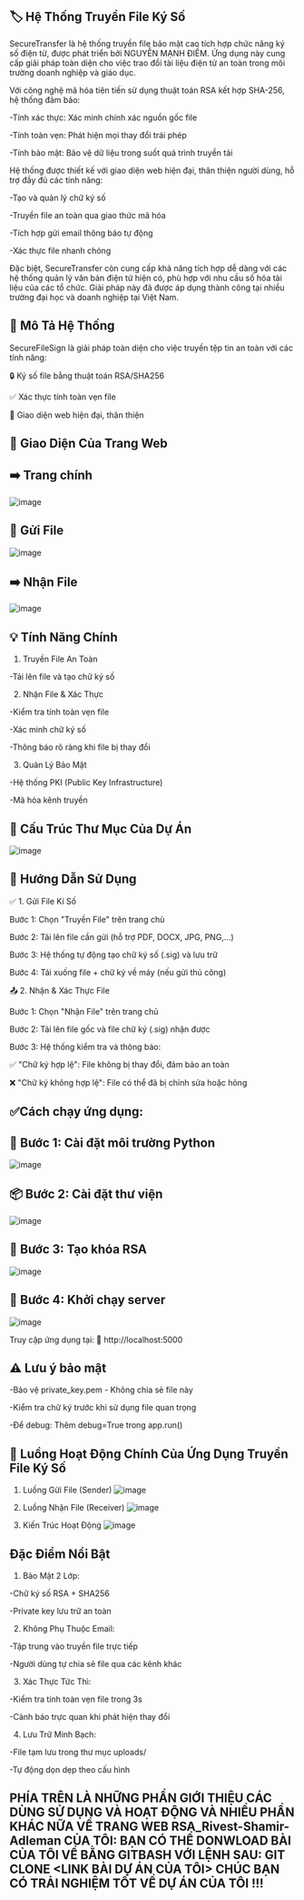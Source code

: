 
## 🏷 Hệ Thống Truyền File Ký Số
SecureTransfer là hệ thống truyền file bảo mật cao tích hợp chức năng ký số điện tử, được phát triển bởi NGUYỄN MẠNH ĐIỀM. Ứng dụng này cung cấp giải pháp toàn diện cho việc trao đổi tài liệu điện tử an toàn trong môi trường doanh nghiệp và giáo dục.

Với công nghệ mã hóa tiên tiến sử dụng thuật toán RSA kết hợp SHA-256, hệ thống đảm bảo:

-Tính xác thực: Xác minh chính xác nguồn gốc file

-Tính toàn vẹn: Phát hiện mọi thay đổi trái phép

-Tính bảo mật: Bảo vệ dữ liệu trong suốt quá trình truyền tải

Hệ thống được thiết kế với giao diện web hiện đại, thân thiện người dùng, hỗ trợ đầy đủ các tính năng:

-Tạo và quản lý chữ ký số

-Truyền file an toàn qua giao thức mã hóa

-Tích hợp gửi email thông báo tự động

-Xác thực file nhanh chóng

Đặc biệt, SecureTransfer còn cung cấp khả năng tích hợp dễ dàng với các hệ thống quản lý văn bản điện tử hiện có, phù hợp với nhu cầu số hóa tài liệu của các tổ chức. Giải pháp này đã được áp dụng thành công tại nhiều trường đại học và doanh nghiệp tại Việt Nam.
## 📄 Mô Tả Hệ Thống
SecureFileSign là giải pháp toàn diện cho việc truyền tệp tin an toàn với các tính năng:

🔒 Ký số file bằng thuật toán RSA/SHA256

✅ Xác thực tính toàn vẹn file

🎨 Giao diện web hiện đại, thân thiện

## 🎨 Giao Diện Của Trang Web

## ➡️ Trang chính
![image](https://github.com/user-attachments/assets/95587d5f-a88e-4a2b-b706-6c6264ab17a1)

## 👤 Gửi File
![image](https://github.com/user-attachments/assets/f3fc91a8-0a8b-42d1-bff9-1b5bb7709780)

## ➡️ Nhận File
![image](https://github.com/user-attachments/assets/1b752ef6-6047-4cf3-9d2c-53c4c42f45cb)

## 💡 Tính Năng Chính 
1. Truyền File An Toàn

-Tải lên file và tạo chữ ký số

2. Nhận File & Xác Thực

-Kiểm tra tính toàn vẹn file

-Xác minh chữ ký số

-Thông báo rõ ràng khi file bị thay đổi

3. Quản Lý Bảo Mật

-Hệ thống PKI (Public Key Infrastructure)

-Mã hóa kênh truyền

## 📁 Cấu Trúc Thư Mục Của Dự Án
![image](https://github.com/user-attachments/assets/691bf037-676c-477f-8b77-fe19e6e6156d)

## 🧾 Hướng Dẫn Sử Dụng
✅ 1. Gửi File Kí Số

Bước 1: Chọn "Truyền File" trên trang chủ

Bước 2: Tải lên file cần gửi (hỗ trợ PDF, DOCX, JPG, PNG,...)

Bước 3: Hệ thống tự động tạo chữ ký số (.sig) và lưu trữ

Bước 4: Tải xuống file + chữ ký về máy (nếu gửi thủ công)


📤 2. Nhận & Xác Thực File

Bước 1: Chọn "Nhận File" trên trang chủ

Bước 2: Tải lên file gốc và file chữ ký (.sig) nhận được

Bước 3: Hệ thống kiểm tra và thông báo:

✅ "Chữ ký hợp lệ": File không bị thay đổi, đảm bảo an toàn

❌ "Chữ ký không hợp lệ": File có thể đã bị chỉnh sửa hoặc hỏng

## ✅Cách chạy ứng dụng:
## 🔧 Bước 1: Cài đặt môi trường Python
![image](https://github.com/user-attachments/assets/693066d7-a69a-44e9-88c2-760e5a59f45f)

## 📦 Bước 2: Cài đặt thư viện
![image](https://github.com/user-attachments/assets/a50dfd59-8a82-482f-8ec3-bfaee5da877e)

## 🔑 Bước 3: Tạo khóa RSA
![image](https://github.com/user-attachments/assets/243c8ec5-cbce-4ad9-bb03-02d6dbb197e8)

## 🚀 Bước 4: Khởi chạy server
![image](https://github.com/user-attachments/assets/b2abbbad-4743-4189-90fc-3c50de470169)

Truy cập ứng dụng tại:
🔗 http://localhost:5000

## ⚠ Lưu ý bảo mật
-Bảo vệ private_key.pem - Không chia sẻ file này

-Kiểm tra chữ ký trước khi sử dụng file quan trọng

-Để debug: Thêm debug=True trong app.run()
## 🔄 Luồng Hoạt Động Chính Của Ứng Dụng Truyền File Ký Số

1. Luồng Gửi File (Sender)
![image](https://github.com/user-attachments/assets/f71d7f2c-bc8e-43ea-b20a-2465b548c133)

2. Luồng Nhận File (Receiver)
![image](https://github.com/user-attachments/assets/098869d3-3c93-4e8d-8bde-a919cc5aaf6f)

3. Kiến Trúc Hoạt Động
![image](https://github.com/user-attachments/assets/dc6bdd39-80a8-4906-b30c-75f46e3d5ca4)

## Đặc Điểm Nổi Bật
1. Bảo Mật 2 Lớp:

-Chữ ký số RSA + SHA256

-Private key lưu trữ an toàn

2. Không Phụ Thuộc Email:

-Tập trung vào truyền file trực tiếp

-Người dùng tự chia sẻ file qua các kênh khác

3. Xác Thực Tức Thì:

-Kiểm tra tính toàn vẹn file trong 3s

-Cảnh báo trực quan khi phát hiện thay đổi

4. Lưu Trữ Minh Bạch:

-File tạm lưu trong thư mục uploads/

-Tự động dọn dẹp theo cấu hình

## PHÍA TRÊN LÀ NHỮNG PHẦN GIỚI THIỆU CÁC DÙNG SỬ DỤNG VÀ HOẠT ĐỘNG VÀ NHIỀU PHẦN KHÁC NỮA VỀ TRANG WEB RSA_Rivest-Shamir-Adleman CỦA TÔI: BẠN CÓ THỂ DONWLOAD BÀI CỦA TÔI VỀ BẰNG GITBASH VỚI LỆNH SAU: GIT CLONE <LINK BÀI DỰ ÁN CỦA TÔI> CHÚC BẠN CÓ TRẢI NGHIỆM TỐT VỀ DỰ ÁN CỦA TÔI !!!
